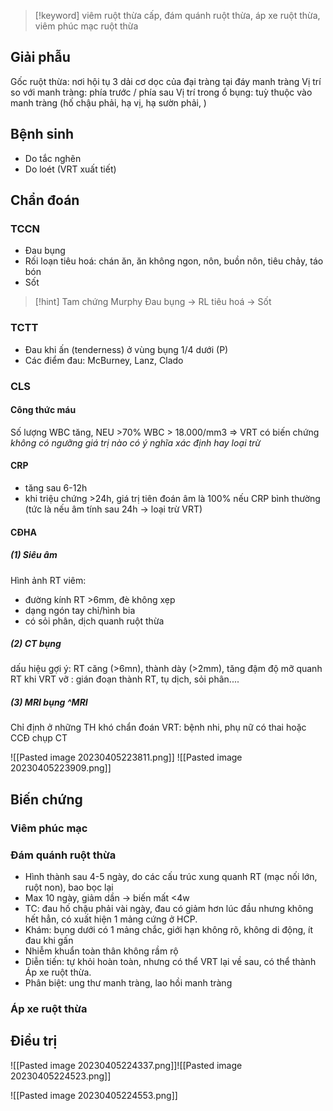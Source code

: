> [!keyword] 
> viêm ruột thừa cấp, đám quánh ruột thừa, áp xe ruột thừa, viêm phúc mạc ruột thừa

## Giải phẫu
Gốc ruột thừa: nơi hội tụ 3 dải cơ dọc của đại tràng tại đáy manh tràng
Vị trí so với manh tràng: phía trước / phía sau
Vị trí trong ổ bụng: tuỳ thuộc vào manh tràng (hố chậu phải, hạ vị, hạ sườn phải, )
## Bệnh sinh
- Do tắc nghẽn
- Do loét (VRT xuất tiết)
## Chẩn đoán
### TCCN
- Đau bụng
- Rối loạn tiêu hoá: chán ăn, ăn không ngon, nôn, buồn nôn, tiêu chảy, táo bón
- Sốt

> [!hint] Tam chứng Murphy
> Đau bụng -> RL tiêu hoá -> Sốt

### TCTT
- Đau khi ấn (tenderness) ở vùng bụng 1/4 dưới (P)
- Các điểm đau: McBurney, Lanz, Clado
### CLS
#### Công thức máu
Số lượng WBC tăng, NEU >70%
WBC > 18.000/mm3 => VRT có biến chứng
*không có ngưỡng giá trị nào có ý nghĩa xác định hay loại trừ*
#### CRP
- tăng sau 6-12h
- khi triệu chứng >24h, giá trị tiên đoán âm là 100% nếu CRP bình thường (tức là nếu âm tính sau 24h -> loại trừ VRT)
#### CĐHA
##### **(1) Siêu âm**
Hình ảnh RT viêm:
- đường kính RT >6mm, đè không xẹp
- dạng ngón tay chỉ/hình bia
- có sỏi phân, dịch quanh ruột thừa
##### **(2) CT bụng**
dấu hiệu gợi ý: RT căng (>6mn), thành dày (>2mm), tăng đậm độ mỡ quanh RT khi VRT vỡ : gián đoạn thành RT, tụ dịch, sỏi phân....
##### **(3) MRI bụng** ^MRI
Chỉ định ở những TH khó chẩn đoán VRT: bệnh nhi, phụ nữ có thai hoặc CCĐ chụp CT


![[Pasted image 20230405223811.png]]
![[Pasted image 20230405223909.png]]


## Biến chứng
### Viêm phúc mạc
### Đám quánh ruột thừa
- Hình thành sau 4-5 ngày, do các cấu trúc xung quanh RT (mạc nối lớn, ruột non), bao bọc lại
- Max 10 ngày, giảm dần -> biến mất <4w
- TC: đau hố chậu phải vài ngày, đau có giảm hơn lúc đầu nhưng không hết hẳn, có xuất hiện 1 mảng cứng ở HCP.
- Khám: bụng dưới có 1 mảng chắc, giới hạn không rõ, không di động, ít đau khi gấn
- Nhiễm khuẩn toàn thân không rầm rộ
- Diễn tiến: tự khỏi hoàn toàn, nhưng có thể VRT lại về sau, có thể thành Áp xe ruột thừa.
- Phân biệt: ung thư manh tràng, lao hồi manh tràng
### Áp xe ruột thừa

## Điều trị
![[Pasted image 20230405224337.png]]![[Pasted image 20230405224523.png]]

![[Pasted image 20230405224553.png]]